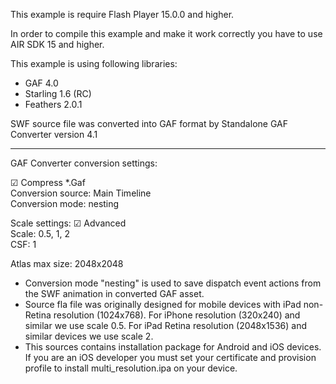 This example is require Flash Player 15.0.0 and higher.

In order to compile this example and make it work correctly you have to use AIR SDK 15 and higher.

This example is using following libraries:
- GAF 4.0
- Starling 1.6 (RC)
- Feathers 2.0.1

SWF source file was converted into GAF format by Standalone GAF Converter version 4.1

<hr>

GAF Converter conversion settings:

☑ Compress *.Gaf<br>
Conversion source: Main Timeline<br>
Conversion mode: nesting

Scale settings: ☑ Advanced<br>
Scale: 0.5, 1, 2<br>
CSF: 1

Atlas max size: 2048x2048

* Conversion mode "nesting" is used to save dispatch event actions from the SWF animation in converted GAF asset.
* Source fla file was originally designed for mobile devices with iPad non-Retina resolution (1024x768). For iPhone resolution (320x240) and similar we use scale 0.5. For iPad Retina resolution (2048x1536) and similar devices we use scale 2.
* This sources contains installation package for Android and iOS devices. If you are an iOS developer you must set your certificate and provision profile to install multi_resolution.ipa on your device.